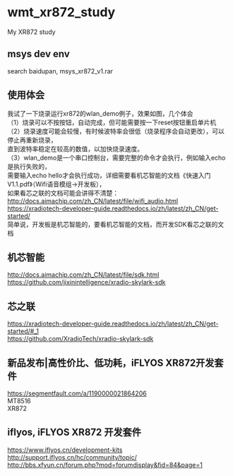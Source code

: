 # wmt_xr872_study
My XR872 study

## msys dev env  
search baidupan, msys_xr872_v1.rar  

## 使用体会  
我试了一下烧录运行xr872的wlan_demo例子，效果如图，几个体会  
（1）烧录可以不按按钮，自动完成，但可能需要按一下reset按钮重启单片机  
（2）烧录速度可能会较慢，有时候波特率会很低（烧录程序会自动更改），可以停止再重新烧录，  
直到波特率稳定在较高的数值，以加快烧录速度。  
（3）wlan_demo是一个串口控制台，需要完整的命令才会执行，例如输入echo是执行失败的，  
需要输入echo hello才会执行成功，详细需要看机芯智能的文档《快速入门V1.1.pdf》（Wifi语音模组->开发板），  
如果看芯之联的文档可能会讲得不清楚：  
http://docs.aimachip.com/zh_CN/latest/file/wifi_audio.html  
https://xradiotech-developer-guide.readthedocs.io/zh/latest/zh_CN/get-started/  
简单说，开发板是机芯智能的，要看机芯智能的文档，而开发SDK看芯之联的文档  

## 机芯智能  
http://docs.aimachip.com/zh_CN/latest/file/sdk.html  
https://github.com/jixinintelligence/xradio-skylark-sdk  

## 芯之联  
https://xradiotech-developer-guide.readthedocs.io/zh/latest/zh_CN/get-started/#_1  
https://github.com/XradioTech/xradio-skylark-sdk  

## 新品发布|高性价比、低功耗，iFLYOS XR872开发套件  
https://segmentfault.com/a/1190000021864206  
MT8516  
XR872  

## iflyos, iFLYOS XR872 开发套件  
https://www.iflyos.cn/development-kits  
http://support.iflyos.cn/hc/community/topic/  
http://bbs.xfyun.cn/forum.php?mod=forumdisplay&fid=84&page=1  
